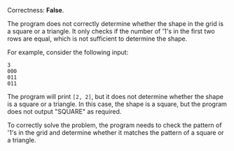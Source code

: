 Correctness: **False**.

The program does not correctly determine whether the shape in the grid is a square or a triangle. It only checks if the number of '1's in the first two rows are equal, which is not sufficient to determine the shape.

For example, consider the following input:

```
3
000
011
011
```

The program will print `[2, 2]`, but it does not determine whether the shape is a square or a triangle. In this case, the shape is a square, but the program does not output "SQUARE" as required.

To correctly solve the problem, the program needs to check the pattern of '1's in the grid and determine whether it matches the pattern of a square or a triangle.
